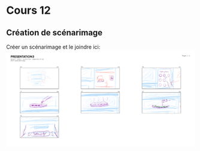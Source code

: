 # Cours 12
## Création de scénarimage
Créer un scénarimage et le joindre ici: 
![storyboard](Images/storyboard.png)
